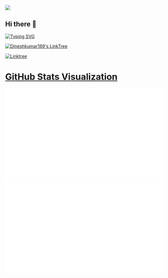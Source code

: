 ![](https://komarev.com/ghpvc/?username=Dineshkumar189&label=profile+views&style=plastic)

## Hi there 👋
<a href="https://git.io/typing-svg" rel="nofollow">
    <img src="https://readme-typing-svg.herokuapp.com?color=%2336BCF7&lines=This+is+Dinesh+Kumar&t=1234567890" 
         alt="Typing SVG" 
         data-canonical-src="https://readme-typing-svg.herokuapp.com?color=%2336BCF7&lines=This+is+Dinesh+Kumar&t=1234567890" 
         style="max-width: 100%;"></a>

         
<a href="https://linktr.ee/pushpakumar02/"><img align="centre" alt="Dineshkumar189's LinkTree" width="22px" src="https://camo.githubusercontent.com/d10555526957c06d6ed65a631a89a6cccb4b4593936fef7bc4eeaced810df02d/68747470733a2f2f6170692e626c6f672e70726f64756374696f6e2e6c696e6b74722e65652f77702d636f6e74656e742f75706c6f6164732f323032322f30362f4176617461722d53796d626f6c2d43616e6f70792e706e67" data-canonical-src="https://api.blog.production.linktr.ee/wp-content/uploads/2022/06/Avatar-Symbol-Canopy.png" style="max-width: 100%;"></a>

<a href="https://linktr.ee/pushpakumar02/">
    <img align="center" alt="Linktree" width="100px" height="50px" src="https://camo.githubusercontent.com/d10555526957c06d6ed65a631a89a6cccb4b4593936fef7bc4eeaced810df02d/68747470733a2f2f6170692e626c6f672e70726f64756374696f6e2e6c696e6b74722e65652f77702d636f6e74656e742f75706c6f6164732f323032322f30362f4176617461722d53796d626f6c2d43616e6f70792e706e67" data-canonical-src="https://api.blog.production.linktr.ee/wp-content/uploads/2022/06/Avatar-Symbol-Canopy.png" style="max-width: 100%;">
</a>


# [GitHub Stats Visualization](https://github.com/jstrieb/github-stats)

<a href="https://github.com/jstrieb/github-stats">
<img src="https://github.com/Dineshkumar189/Dineshkumar189/blob/master/generated/overview.svg#gh-dark-mode-only"/>
<img src="https://github.com/Dineshkumar189/Dineshkumar189/blob/master/generated/languages.svg#gh-dark-mode-only"/>
</a>

